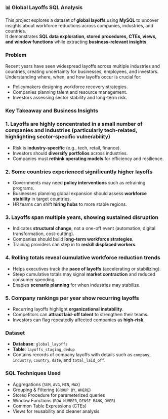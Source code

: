 ### 📊 Global Layoffs SQL Analysis  
This project explores a dataset of **global layoffs** using **MySQL** to uncover insights about workforce reductions across companies, industries, and countries.  
It demonstrates **SQL data exploration, stored procedures, CTEs, views, and window functions** while extracting **business-relevant insights**. 

### Problem
Recent years have seen widespread layoffs across multiple industries and countries, creating uncertainty for businesses, employees, and investors. Understanding where, when, and how layoffs occur is crucial for:
- Policymakers designing workforce recovery strategies.
- Companies planning talent and resource management.
- Investors assessing sector stability and long-term risk.

### Key Takeaway and Business Insights 

### 1. Layoffs are highly concentrated in a small number of companies and industries (particularly tech-related, highlighting sector-specific vulnerability) 
- Risk is **industry-specific** (e.g., tech, retail, finance).  
- Investors should **diversify portfolios** across industries.  
- Companies must **rethink operating models** for efficiency and resilience.  

### 2. Some countries experienced significantly higher layoffs  
- Governments may need **policy interventions** such as retraining programs.  
- Businesses planning global expansion should assess **workforce stability** in target countries.  
- HR teams can shift **hiring hubs** to more stable regions.  

### 3. Layoffs span multiple years, showing sustained disruption  
- Indicates **structural change**, not a one-off event (automation, digital transformation, cost-cutting).  
- Companies should build **long-term workforce strategies**.  
- Training providers can step in to **reskill displaced workers**.  

### 4. Rolling totals reveal cumulative workforce reduction trends  
- Helps executives track the **pace of layoffs** (accelerating or stabilizing).  
- Steep cumulative totals may signal **market contraction** and reduced consumer spending.  
- Enables **scenario planning** for when industries may stabilize.  

### 5. Company rankings per year show recurring layoffs  
- Recurring layoffs highlight **organizational instability**.  
- Competitors can **attract laid-off talent** to strengthen their teams.  
- Investors can flag repeatedly affected companies as **high-risk**.

### Dataset  
- **Database**: `global_layoffs`  
- **Table**: `layoffs_staging_dedup`  
- Contains records of company layoffs with details such as `company`, `industry`, `country`, `date`, and `total_laid_off`.  

### SQL Techniques Used  
- Aggregations (`SUM`, `AVG`, `MIN`, `MAX`)  
- Grouping & Filtering (`GROUP BY`, `WHERE`)  
- Stored Procedure for parameterized queries  
- Window Functions (`ROW_NUMBER`, `DENSE_RANK`, `OVER`)  
- Common Table Expressions (CTEs)  
- Views for reusability and cleaner analysis  
